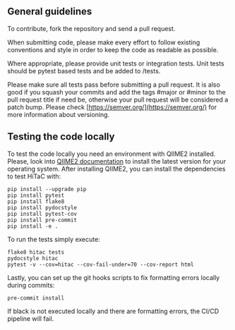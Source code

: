 ## General guidelines

To contribute, fork the repository and send a pull request.

When submitting code, please make every effort to follow existing conventions and style in order to keep the code as readable as possible.

Where appropriate, please provide unit tests or integration tests. Unit tests should be pytest based tests and be added to <project>/tests.

Please make sure all tests pass before submitting a pull request. It is also good if you squash your commits and add the tags #major or #minor to the pull request title if need be, otherwise your pull request will be considered a patch bump. Please check [https://semver.org/](https://semver.org/) for more information about versioning.

## Testing the code locally

To test the code locally you need an environment with QIIME2 installed. Please, look into [QIIME2 documentation](https://docs.qiime2.org/2022.8/install/) to install the latest version for your operating system. After installing QIIME2, you can install the dependencies to test HiTaC with:

```shell
pip install --upgrade pip
pip install pytest
pip install flake8
pip install pydocstyle
pip install pytest-cov
pip install pre-commit
pip install -e .
```

To run the tests simply execute:

```shell
flake8 hitac tests
pydocstyle hitac
pytest -v --cov=hitac --cov-fail-under=70 --cov-report html
```

Lastly, you can set up the git hooks scripts to fix formatting errors locally during commits:

```shell
pre-commit install
```

If black is not executed locally and there are formatting errors, the CI/CD pipeline will fail.
